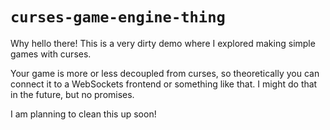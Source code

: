 # `curses-game-engine-thing`

Why hello there! This is a very dirty demo where I explored making simple games with curses.

Your game is more or less decoupled from curses, so theoretically you can connect it to a WebSockets frontend or something like that.
I might do that in the future, but no promises.

I am planning to clean this up soon!
